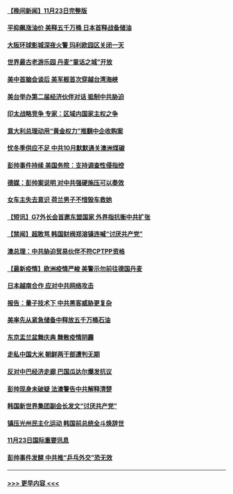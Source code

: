 #### [【晚间新闻】11月23日完整版](../pages/prog202/a103276306.md?t=11241501) 
#### [平抑飙涨油价 美释五千万桶 日本首释战备储油](../pages/prog202/a103276309.md?t=11241501) 
#### [大阪环球影城深夜火警 玛利欧园区关闭一天](../pages/prog202/a103276275.md?t=11241501) 
#### [世界最古老游乐园 丹麦“童话之城”开放](../pages/prog202/a103276091.md?t=11241501) 
#### [美中首脑会谈后 美军舰首次穿越台湾海峡](../pages/prog202/a103276088.md?t=11241501) 
#### [美台举办第二届经济伙伴对话 抵制中共胁迫](../pages/prog202/a103276064.md?t=11241501) 
#### [印太战略竞争 专家：区域内国家主权之争](../pages/prog202/a103276195.md?t=11241501) 
#### [意大利总理动用“黄金权力”推翻中企收购案](../pages/prog202/a103275913.md?t=11241501) 
#### [忧冬季供应不足 中共10月默默通关澳洲煤碳](../pages/prog202/a103276004.md?t=11241501) 
#### [彭帅事件持续  美国务院：支持调查性侵指控](../pages/prog202/a103276021.md?t=11241501) 
#### [德媒：彭帅案说明 对中共强硬施压可以奏效](../pages/prog202/a103276010.md?t=11241501) 
#### [女车主失去意识 荷兰男子不惜毁车救她](../pages/prog202/a103275878.md?t=11241501) 
#### [【短讯】G7外长会首邀东盟国家 外界指抗衡中共扩张](../pages/prog202/a103275840.md?t=11241501) 
#### [【禁闻】超敢骂 韩国财阀郑溶镇连喊“讨厌共产党”](../pages/prog202/a103275842.md?t=11241501) 
#### [澳总理：中共胁迫贸易伙伴不符CPTPP资格](../pages/prog202/a103275847.md?t=11241501) 
#### [【最新疫情】欧洲疫情严峻 美警示勿前往德国丹麦](../pages/prog202/a103275844.md?t=11241501) 
#### [日本越南合作 应对中共网络攻击](../pages/prog202/a103275807.md?t=11241501) 
#### [报告：量子技术下 中共黑客威胁更复杂](../pages/prog202/a103275780.md?t=11241501) 
#### [美率先从紧急储备中释放五千万桶石油](../pages/prog202/a103275752.md?t=11241501) 
#### [东京盂兰盆舞庆典  舞散疫情阴霾](../pages/prog202/a103275767.md?t=11241501) 
#### [走私中国大米 朝鲜两干部遭判无期](../pages/prog202/a103275688.md?t=11241501) 
#### [反对中巴经济走廊 巴国瓜达尔爆发抗议](../pages/prog202/a103275679.md?t=11241501) 
#### [彭帅现身未破疑 法澳警告中共解释清楚](../pages/prog202/a103275663.md?t=11241501) 
#### [韩国新世界集团副会长发文“讨厌共产党”](../pages/prog202/a103275592.md?t=11241501) 
#### [镇压光州民主化运动 韩国前总统全斗焕辞世](../pages/prog202/a103275596.md?t=11241501) 
#### [11月23日国际重要讯息](../pages/prog202/a103275598.md?t=11241501) 
#### [彭帅事件发酵 中共推“乒乓外交”恐无效](../pages/prog202/a103275514.md?t=11241501) 

----
#### [ >>> 更早内容 <<< ](../indexes/prog202-earlier.md)
